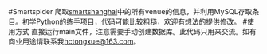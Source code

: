 #Smartspider
爬取[smartshanghai](www.smartshanghai.com)中的所有venue的信息，并利用MySQL存取条目。初学Python的练手项目，代码可能比较粗糙，欢迎有想法的提供修改。
#使用方式
直接运行main文件，注意需要手动创建数据库。此代码只用来交流。如有商业用途请联系我[hctongxue@163.com](hctongxue@163.com)。
